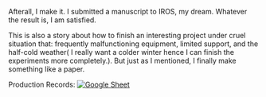Afterall, I make it. I submitted a manuscript to IROS, my dream. Whatever the result is, I am satisfied.

This is also a story about how to finish an interesting project under cruel situation that: frequently malfunctioning equipment, limited support, and the half-cold weather( I really want a colder winter hence I can finish the experiments more completely.). But just as I mentioned, I finally make something like a paper.

Production Records: [![Google Sheet](https://img.shields.io/badge/Google%20Sheets-34A853?style=for-the-badge&logo=google-sheets&logoColor=white)](https://docs.google.com/spreadsheets/d/1wtGPdYYN4bKGXEIhm40TA8qTVeiCr3ZqOzmmTvC8R54/edit?gid=1571712465#gid=1571712465)
